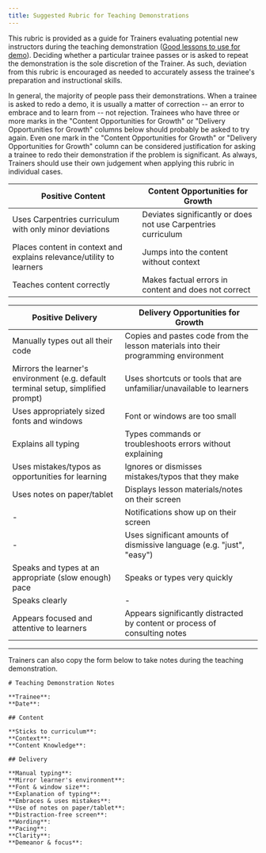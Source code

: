 ```yaml
---
title: Suggested Rubric for Teaching Demonstrations
---
```


This rubric is provided as a guide for Trainers evaluating potential new instructors during the teaching demonstration ([Good lessons to use for demo](https://carpentries.github.io/instructor-training/demo_lessons.html)). Deciding whether a particular trainee passes or is asked to repeat the demonstration is the sole discretion of the Trainer. As such, deviation from this rubric is encouraged as needed to accurately assess the trainee's preparation and instructional
skills.

In general, the majority of people pass their demonstrations. When a trainee is asked to redo a demo, it is usually a matter of correction -- an error to embrace and to learn from -- not rejection. Trainees who have three or more marks in the "Content Opportunities for Growth" or "Delivery Opportunities for Growth" columns below should probably be asked to try again. Even one mark in the "Content Opportunities for Growth" or "Delivery Opportunities for Growth" column can be considered justification for asking a trainee to redo their demonstration if the problem is significant. As always, Trainers should use their own judgement when applying this rubric in individual cases.

| Positive Content                                                                   | Content Opportunities for Growth                                                    | 
| ---------------------------------------------------------------------------------- | ----------------------------------------------------------------------------------- |
| Uses Carpentries curriculum with only minor deviations                             | Deviates significantly or does not use Carpentries curriculum                       | 
| Places content in context and explains relevance/utility to learners               | Jumps into the content without context                                              | 
| Teaches content correctly                                                          | Makes factual errors in content and does not correct                                | 

| Positive Delivery                                                                  | Delivery Opportunities for Growth                                                   | 
| ---------------------------------------------------------------------------------- | ----------------------------------------------------------------------------------- |
| Manually types out all their code                                                  | Copies and pastes code from the lesson materials into their programming environment | 
| Mirrors the learner's environment (e.g. default terminal setup, simplified prompt) | Uses shortcuts or tools that are unfamiliar/unavailable to learners                 | 
| Uses appropriately sized fonts and windows                                         | Font or windows are too small                                                       | 
| Explains all typing                                                                | Types commands or troubleshoots errors without explaining                           | 
| Uses mistakes/typos as opportunities for learning                                  | Ignores or dismisses mistakes/typos that they make                                  | 
| Uses notes on paper/tablet                                                         | Displays lesson materials/notes on their screen                                     | 
| \-                                                                                  | Notifications show up on their screen                                               | 
| \-                                                                                  | Uses significant amounts of dismissive language (e.g. "just", "easy")               | 
| Speaks and types at an appropriate (slow enough) pace                              | Speaks or types very quickly                                                        | 
| Speaks clearly                                                                     | \-                                                                                   | 
| Appears focused and attentive to learners                                          | Appears significantly distracted by content or process of consulting notes          | 

***

Trainers can also copy the form below to take notes during the teaching demonstration.

```
# Teaching Demonstration Notes

**Trainee**:
**Date**:

## Content

**Sticks to curriculum**:
**Context**:
**Content Knowledge**:

## Delivery

**Manual typing**:
**Mirror learner's environment**:
**Font & window size**:
**Explanation of typing**:
**Embraces & uses mistakes**:
**Use of notes on paper/tablet**:
**Distraction-free screen**:
**Wording**:
**Pacing**:
**Clarity**:
**Demeanor & focus**:
```


